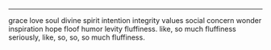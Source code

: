 ---

grace
love
soul
divine
spirit
intention
integrity
values
social concern
wonder
inspiration
hope
floof
humor
levity
fluffiness.
like, so much fluffiness
seriously, like, so, so, so much fluffiness.
